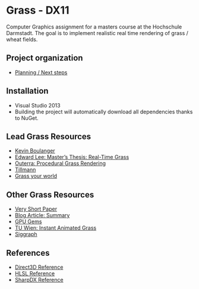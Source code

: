 Grass - DX11
====
Computer Graphics assignment for a masters course at the Hochschule Darmstadt. The goal is to implement realistic real time rendering of grass / wheat fields.

## Project organization
- [Planning / Next steps](https://github.com/mreinfurt/COGR/issues/15)

## Installation
- Visual Studio 2013
- Building the project will automatically download all dependencies thanks to NuGet.

## Lead Grass Resources
* [Kevin Boulanger](http://kevinboulanger.net/grass.html)
* [Edward Lee: Master’s Thesis: Real-Time Grass](http://illogictree.com/blog/projects/)
* [Outerra: Procedural Grass Rendering](http://outerra.blogspot.cz/2012/05/procedural-grass-rendering.html)
* [Tillmann](http://www.bth.se/fou/cuppsats.nsf/all/9b18626fa27d52c9c1257bae002ca00d/$file/BTH2013Tillman.pdf)
* [Grass your world](http://grassyourworld.blogspot.de/)

## Other Grass Resources
* [Very Short Paper](http://stijndelaruelle.com/pdf/grass.pdf)
* [Blog Article: Summary](http://users.csc.calpoly.edu/~zwood/teaching/csc471/finalprojw12/rsteiger/)
* [GPU Gems](http://http.developer.nvidia.com/GPUGems/gpugems_ch07.html)
* [TU Wien: Instant Animated Grass](http://www.cg.tuwien.ac.at/research/publications/2007/Habel_2007_IAG/)
* [Siggraph](http://www.siggraph.org/s2006/main.php?f=conference&p=sketches&s=6)

## References
* [Direct3D Reference](http://msdn.microsoft.com/en-us/library/windows/desktop/ff476147(v=vs.85).aspx)
* [HLSL Reference](http://msdn.microsoft.com/en-us/library/windows/desktop/ff471376(v=vs.85).aspx)
* [SharpDX Reference](http://sharpdx.org/documentation/api)
